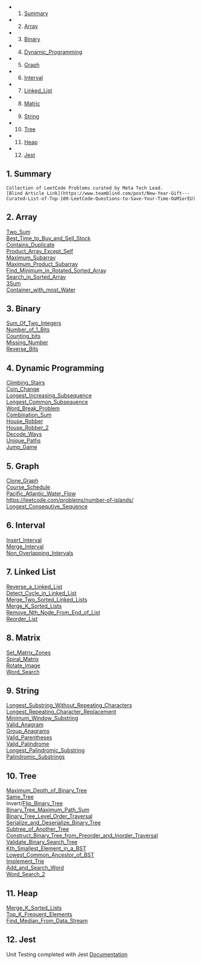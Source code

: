 <!-- vscode-markdown-toc -->
* 1. [Summary](#Summary)
* 2. [Array](#Array)
* 3. [Binary](#Binary)
* 4. [Dynamic_Programming](#Dynamic_Programming)
* 5. [Graph](#Graph)
* 6. [Interval](#Interval)
* 7. [Linked_List](#Linked_List)
* 8. [Matric](#Matrix)
* 9. [String](#String)
* 10. [Tree](#Tree)
* 11. [Heap](#Heap)
* 12. [Jest](#Jest)
<!-- vscode-markdown-toc-config
	numbering=true
	autoSave=true
	/vscode-markdown-toc-config -->
<!-- /vscode-markdown-toc -->

## 1. <a name='Summary'></a>Summary

    Collection of LeetCode Problems curated by Meta Tech Lead.
    [Blind Article Link](https://www.teamblind.com/post/New-Year-Gift---Curated-List-of-Top-100-LeetCode-Questions-to-Save-Your-Time-OaM1orEU)

## 2. <a name='Array'></a>Array
  [Two_Sum](https://leetcode.com/problems/two-sum/) <br>
  [Best_Time_to_Buy_and_Sell_Stock](https://leetcode.com/problems/best-time-to-buy-and-sell-stock/) <br>
  [Contains_Duplicate](https://leetcode.com/problems/contains-duplicate/)<br>
  [Product_Array_Except_Self](https://leetcode.com/problems/product-of-array-except-self/)<br>
  [Maximum_Subarray](https://leetcode.com/problems/maximum-subarray/)<br>
  [Maximum_Product_Subarray](https://leetcode.com/problems/maximum-product-subarray/)<br>
  [Find_Minimum_in_Rotated_Sorted_Array](https://leetcode.com/problems/find-minimum-in-rotated-sorted-array/)<br>
  [Search_in_Sorted_Array](https://leetcode.com/problems/search-in-rotated-sorted-array/)<br>
  [3Sum](https://leetcode.com/problems/3sum/)<br>
  [Container_with_most_Water](https://leetcode.com/problems/container-with-most-water/)<br>

## 3. <a name='Binary'></a>Binary
  [Sum_Of_Two_Integers](https://leetcode.com/problems/sum-of-two-integers/)<br>
  [Number_of_1_Bits](https://leetcode.com/problems/number-of-1-bits/)<br>
  [Counting_bits](https://leetcode.com/problems/counting-bits/)<br>
  [Missing_Number](https://leetcode.com/problems/missing-number/)<br>
  [Reverse_Bits](https://leetcode.com/problems/reverse-bits/)<br>

## 4. <a name='Dynamic_Programming'>Dynamic Programming
  [Climbing_Stairs](https://leetcode.com/problems/climbing-stairs/)<br>
  [Coin_Change](https://leetcode.com/problems/coin-change/)<br>
  [Longest_Increasing_Subsequence](https://leetcode.com/problems/longest-increasing-subsequence/)<br>
  [Longest_Common_Subsequence](https://leetcode.com/problems/longest-common-subsequence/)<br>
  [Word_Break_Problem](https://leetcode.com/problems/word-break/)<br>
  [Combination_Sum](https://leetcode.com/problems/combination-sum-iv/)<br>
  [House_Robber](https://leetcode.com/problems/house-robber/)<br>
  [House_Robber_2](https://leetcode.com/problems/house-robber-ii/)<br>
  [Decode_Ways](https://leetcode.com/problems/decode-ways/)<br>
  [Unique_Paths](https://leetcode.com/problems/unique-paths/)<br>
  [Jump_Game](https://leetcode.com/problems/jump-game/)<br>

## 5. <a name='Graph'></a>Graph
  [Clone_Graph](https://leetcode.com/problems/clone-graph/)<br>
  [Course_Schedule](https://leetcode.com/problems/course-schedule/)<br>
  [Pacific_Atlantic_Water_Flow](https://leetcode.com/problems/pacific-atlantic-water-flow/)<br>
   https://leetcode.com/problems/number-of-islands/<br>
  [Longest_Consequtive_Sequence](https://leetcode.com/problems/longest-consecutive-sequence/)<br>

## 6. <a name='Interval'></a>Interval
  [Insert_Interval](https://leetcode.com/problems/insert-interval/)<br>
  [Merge_Interval](https://leetcode.com/problems/merge-intervals/)<br>
  [Non_Overlapping_Intervals](https://leetcode.com/problems/non-overlapping-intervals/)<br>

## 7. <a name='Linked_List'>Linked List
  [Reverse_a_Linked_List](https://leetcode.com/problems/reverse-linked-list/)<br>
  [Detect_Cycle_in_Linked_List](https://leetcode.com/problems/linked-list-cycle/)<br>
  [Merge_Two_Sorted_Linked_Lists](https://leetcode.com/problems/merge-two-sorted-lists/)<br>
  [Merge_K_Sorted_Lists](https://leetcode.com/problems/merge-k-sorted-lists/)<br>
  [Remove_Nth_Node_From_End_of_List](https://leetcode.com/problems/remove-nth-node-from-end-of-list/)<br>
  [Reorder_List](https://leetcode.com/problems/reorder-list/)<br>

## 8. <a name='Matrix'></a>Matrix
  [Set_Matrix_Zones](https://leetcode.com/problems/set-matrix-zeroes/)<br>
  [Spiral_Matrix](https://leetcode.com/problems/spiral-matrix/)<br>
  [Rotate_Image](https://leetcode.com/problems/rotate-image/)<br>
  [Word_Search](https://leetcode.com/problems/word-search/)<br>

## 9. <a name='String'></a>String
  [Longest_Substring_Without_Repeating_Characters](https://leetcode.com/problems/longest-substring-without-repeating-characters/)<br>
  [Longest_Repeating_Character_Replacement](https://leetcode.com/problems/longest-repeating-character-replacement/)<br>
  [Minimum_Window_Substring](https://leetcode.com/problems/minimum-window-substring/)<br>
  [Valid_Anagram](https://leetcode.com/problems/valid-anagram/)<br>
  [Group_Anagrams](https://leetcode.com/problems/group-anagrams/)<br>
  [Valid_Parentheses](https://leetcode.com/problems/valid-parentheses/)<br>
  [Valid_Palindrome](https://leetcode.com/problems/valid-palindrome/)<br>
  [Longest_Palindromic_Substring](https://leetcode.com/problems/longest-palindromic-substring/)<br>
  [Palindromic_Substrings](https://leetcode.com/problems/palindromic-substrings/)<br>

## 10. <a name='Tree'></a>Tree
  [Maximum_Depth_of_Binary_Tree](https://leetcode.com/problems/maximum-depth-of-binary-tree/)<br>
  [Same_Tree](https://leetcode.com/problems/same-tree/)<br>
  Invert/[Flip_Binary_Tree](https://leetcode.com/problems/invert-binary-tree/)<br>
  [Binary_Tree_Maximum_Path_Sum](https://leetcode.com/problems/binary-tree-maximum-path-sum/)<br>
  [Binary_Tree_Level_Order_Traversal](https://leetcode.com/problems/binary-tree-level-order-traversal/)<br>
  [Serialize_and_Deserialize_Binary_Tree](https://leetcode.com/problems/serialize-and-deserialize-binary-tree/)<br>
  [Subtree_of_Another_Tree](https://leetcode.com/problems/subtree-of-another-tree/)<br>
  [Construct_Binary_Tree_from_Preorder_and_Inorder_Traversal](https://leetcode.com/problems/construct-binary-tree-from-preorder-and-inorder-traversal/)<br>
  [Validate_Binary_Search_Tree](https://leetcode.com/problems/validate-binary-search-tree/)<br>
  [Kth_Smallest_Element_in_a_BST](https://leetcode.com/problems/kth-smallest-element-in-a-bst/)<br>
  [Lowest_Common_Ancestor_of_BST](https://leetcode.com/problems/lowest-common-ancestor-of-a-binary-search-tree/)<br>
  [Implement_Trie](https://leetcode.com/problems/implement-trie-prefix-tree/)<br>
  [Add_and_Search_Word](https://leetcode.com/problems/add-and-search-word-data-structure-design/)<br>
  [Word_Search_2](https://leetcode.com/problems/word-search-ii/)<br>

## 11. <a name='Heap'></a>Heap
  [Merge_K_Sorted_Lists](https://leetcode.com/problems/merge-k-sorted-lists/)<br>
  [Top_K_Frequent_Elements](https://leetcode.com/problems/top-k-frequent-elements/)<br>
  [Find_Median_From_Data_Stream](https://leetcode.com/problems/find-median-from-data-stream/)<br>
## 12. <a name='Jest'></a>Jest
  Unit Testing completed with Jest
  [Documentation](https://jestjs.io/docs/api)
